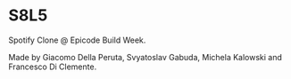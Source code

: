 # S8L5
Spotify Clone @ Epicode Build Week.

Made by Giacomo Della Peruta, Svyatoslav Gabuda, Michela Kalowski and Francesco Di Clemente.
